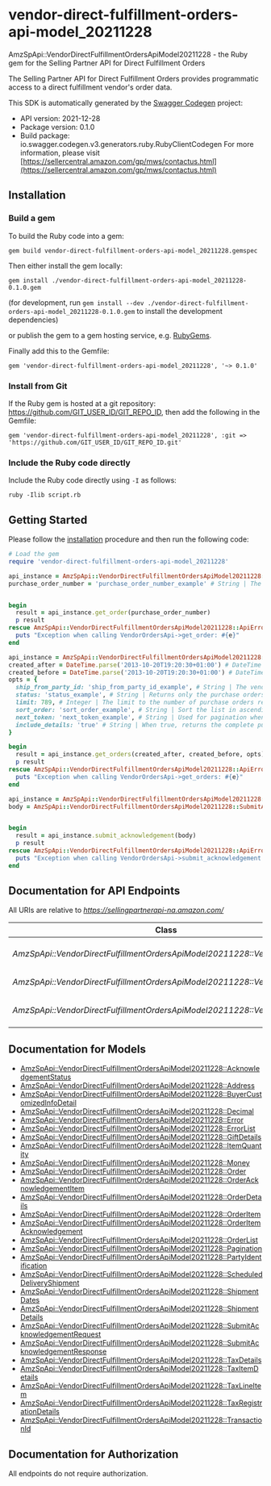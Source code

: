 # vendor-direct-fulfillment-orders-api-model_20211228

AmzSpApi::VendorDirectFulfillmentOrdersApiModel20211228 - the Ruby gem for the Selling Partner API for Direct Fulfillment Orders

The Selling Partner API for Direct Fulfillment Orders provides programmatic access to a direct fulfillment vendor's order data.

This SDK is automatically generated by the [Swagger Codegen](https://github.com/swagger-api/swagger-codegen) project:

- API version: 2021-12-28
- Package version: 0.1.0
- Build package: io.swagger.codegen.v3.generators.ruby.RubyClientCodegen
For more information, please visit [https://sellercentral.amazon.com/gp/mws/contactus.html](https://sellercentral.amazon.com/gp/mws/contactus.html)

## Installation

### Build a gem

To build the Ruby code into a gem:

```shell
gem build vendor-direct-fulfillment-orders-api-model_20211228.gemspec
```

Then either install the gem locally:

```shell
gem install ./vendor-direct-fulfillment-orders-api-model_20211228-0.1.0.gem
```
(for development, run `gem install --dev ./vendor-direct-fulfillment-orders-api-model_20211228-0.1.0.gem` to install the development dependencies)

or publish the gem to a gem hosting service, e.g. [RubyGems](https://rubygems.org/).

Finally add this to the Gemfile:

    gem 'vendor-direct-fulfillment-orders-api-model_20211228', '~> 0.1.0'

### Install from Git

If the Ruby gem is hosted at a git repository: https://github.com/GIT_USER_ID/GIT_REPO_ID, then add the following in the Gemfile:

    gem 'vendor-direct-fulfillment-orders-api-model_20211228', :git => 'https://github.com/GIT_USER_ID/GIT_REPO_ID.git'

### Include the Ruby code directly

Include the Ruby code directly using `-I` as follows:

```shell
ruby -Ilib script.rb
```

## Getting Started

Please follow the [installation](#installation) procedure and then run the following code:
```ruby
# Load the gem
require 'vendor-direct-fulfillment-orders-api-model_20211228'

api_instance = AmzSpApi::VendorDirectFulfillmentOrdersApiModel20211228::VendorOrdersApi.new
purchase_order_number = 'purchase_order_number_example' # String | The order identifier for the purchase order that you want. Formatting Notes: alpha-numeric code.


begin
  result = api_instance.get_order(purchase_order_number)
  p result
rescue AmzSpApi::VendorDirectFulfillmentOrdersApiModel20211228::ApiError => e
  puts "Exception when calling VendorOrdersApi->get_order: #{e}"
end

api_instance = AmzSpApi::VendorDirectFulfillmentOrdersApiModel20211228::VendorOrdersApi.new
created_after = DateTime.parse('2013-10-20T19:20:30+01:00') # DateTime | Purchase orders that became available after this date and time will be included in the result. Must be in ISO-8601 date/time format.
created_before = DateTime.parse('2013-10-20T19:20:30+01:00') # DateTime | Purchase orders that became available before this date and time will be included in the result. Must be in ISO-8601 date/time format.
opts = { 
  ship_from_party_id: 'ship_from_party_id_example', # String | The vendor warehouse identifier for the fulfillment warehouse. If not specified, the result will contain orders for all warehouses.
  status: 'status_example', # String | Returns only the purchase orders that match the specified status. If not specified, the result will contain orders that match any status.
  limit: 789, # Integer | The limit to the number of purchase orders returned.
  sort_order: 'sort_order_example', # String | Sort the list in ascending or descending order by order creation date.
  next_token: 'next_token_example', # String | Used for pagination when there are more orders than the specified result size limit. The token value is returned in the previous API call.
  include_details: 'true' # String | When true, returns the complete purchase order details. Otherwise, only purchase order numbers are returned.
}

begin
  result = api_instance.get_orders(created_after, created_before, opts)
  p result
rescue AmzSpApi::VendorDirectFulfillmentOrdersApiModel20211228::ApiError => e
  puts "Exception when calling VendorOrdersApi->get_orders: #{e}"
end

api_instance = AmzSpApi::VendorDirectFulfillmentOrdersApiModel20211228::VendorOrdersApi.new
body = AmzSpApi::VendorDirectFulfillmentOrdersApiModel20211228::SubmitAcknowledgementRequest.new # SubmitAcknowledgementRequest | The request body containing the acknowledgement to an order


begin
  result = api_instance.submit_acknowledgement(body)
  p result
rescue AmzSpApi::VendorDirectFulfillmentOrdersApiModel20211228::ApiError => e
  puts "Exception when calling VendorOrdersApi->submit_acknowledgement: #{e}"
end
```

## Documentation for API Endpoints

All URIs are relative to *https://sellingpartnerapi-na.amazon.com/*

Class | Method | HTTP request | Description
------------ | ------------- | ------------- | -------------
*AmzSpApi::VendorDirectFulfillmentOrdersApiModel20211228::VendorOrdersApi* | [**get_order**](docs/VendorOrdersApi.md#get_order) | **GET** /vendor/directFulfillment/orders/2021-12-28/purchaseOrders/{purchaseOrderNumber} | 
*AmzSpApi::VendorDirectFulfillmentOrdersApiModel20211228::VendorOrdersApi* | [**get_orders**](docs/VendorOrdersApi.md#get_orders) | **GET** /vendor/directFulfillment/orders/2021-12-28/purchaseOrders | 
*AmzSpApi::VendorDirectFulfillmentOrdersApiModel20211228::VendorOrdersApi* | [**submit_acknowledgement**](docs/VendorOrdersApi.md#submit_acknowledgement) | **POST** /vendor/directFulfillment/orders/2021-12-28/acknowledgements | 

## Documentation for Models

 - [AmzSpApi::VendorDirectFulfillmentOrdersApiModel20211228::AcknowledgementStatus](docs/AcknowledgementStatus.md)
 - [AmzSpApi::VendorDirectFulfillmentOrdersApiModel20211228::Address](docs/Address.md)
 - [AmzSpApi::VendorDirectFulfillmentOrdersApiModel20211228::BuyerCustomizedInfoDetail](docs/BuyerCustomizedInfoDetail.md)
 - [AmzSpApi::VendorDirectFulfillmentOrdersApiModel20211228::Decimal](docs/Decimal.md)
 - [AmzSpApi::VendorDirectFulfillmentOrdersApiModel20211228::Error](docs/Error.md)
 - [AmzSpApi::VendorDirectFulfillmentOrdersApiModel20211228::ErrorList](docs/ErrorList.md)
 - [AmzSpApi::VendorDirectFulfillmentOrdersApiModel20211228::GiftDetails](docs/GiftDetails.md)
 - [AmzSpApi::VendorDirectFulfillmentOrdersApiModel20211228::ItemQuantity](docs/ItemQuantity.md)
 - [AmzSpApi::VendorDirectFulfillmentOrdersApiModel20211228::Money](docs/Money.md)
 - [AmzSpApi::VendorDirectFulfillmentOrdersApiModel20211228::Order](docs/Order.md)
 - [AmzSpApi::VendorDirectFulfillmentOrdersApiModel20211228::OrderAcknowledgementItem](docs/OrderAcknowledgementItem.md)
 - [AmzSpApi::VendorDirectFulfillmentOrdersApiModel20211228::OrderDetails](docs/OrderDetails.md)
 - [AmzSpApi::VendorDirectFulfillmentOrdersApiModel20211228::OrderItem](docs/OrderItem.md)
 - [AmzSpApi::VendorDirectFulfillmentOrdersApiModel20211228::OrderItemAcknowledgement](docs/OrderItemAcknowledgement.md)
 - [AmzSpApi::VendorDirectFulfillmentOrdersApiModel20211228::OrderList](docs/OrderList.md)
 - [AmzSpApi::VendorDirectFulfillmentOrdersApiModel20211228::Pagination](docs/Pagination.md)
 - [AmzSpApi::VendorDirectFulfillmentOrdersApiModel20211228::PartyIdentification](docs/PartyIdentification.md)
 - [AmzSpApi::VendorDirectFulfillmentOrdersApiModel20211228::ScheduledDeliveryShipment](docs/ScheduledDeliveryShipment.md)
 - [AmzSpApi::VendorDirectFulfillmentOrdersApiModel20211228::ShipmentDates](docs/ShipmentDates.md)
 - [AmzSpApi::VendorDirectFulfillmentOrdersApiModel20211228::ShipmentDetails](docs/ShipmentDetails.md)
 - [AmzSpApi::VendorDirectFulfillmentOrdersApiModel20211228::SubmitAcknowledgementRequest](docs/SubmitAcknowledgementRequest.md)
 - [AmzSpApi::VendorDirectFulfillmentOrdersApiModel20211228::SubmitAcknowledgementResponse](docs/SubmitAcknowledgementResponse.md)
 - [AmzSpApi::VendorDirectFulfillmentOrdersApiModel20211228::TaxDetails](docs/TaxDetails.md)
 - [AmzSpApi::VendorDirectFulfillmentOrdersApiModel20211228::TaxItemDetails](docs/TaxItemDetails.md)
 - [AmzSpApi::VendorDirectFulfillmentOrdersApiModel20211228::TaxLineItem](docs/TaxLineItem.md)
 - [AmzSpApi::VendorDirectFulfillmentOrdersApiModel20211228::TaxRegistrationDetails](docs/TaxRegistrationDetails.md)
 - [AmzSpApi::VendorDirectFulfillmentOrdersApiModel20211228::TransactionId](docs/TransactionId.md)

## Documentation for Authorization

 All endpoints do not require authorization.

